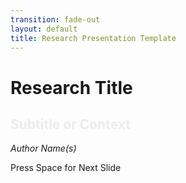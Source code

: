 ```yaml
---
transition: fade-out
layout: default
title: Research Presentation Template
---
```


<style>
  .title-animation {
    animation: pulse 3s infinite;
    display: inline-block;
  }

  @keyframes pulse {
    0%, 100% { transform: scale(1); }
    50% { transform: scale(1.05); text-shadow: 0 0 15px rgba(255, 255, 255, 0.8); }
  }

  .subtitle-animation {
    animation: slideIn 1.5s ease-out;
  }

  @keyframes slideIn {
    0% { transform: translateY(20px); opacity: 0; }
    100% { transform: translateY(0); opacity: 1; }
  }
</style>

# Research Title
## <span class="subtitle-animation">Subtitle or Context</span>

*Author Name(s)*

<div class="pt-12">
  <span @click="$slidev.nav.next" class="px-2 py-1 rounded cursor-pointer" hover="bg-white bg-opacity-10">
    Press Space for Next Slide <carbon:arrow-right class="inline"/>
  </span>
</div>

<div class="abs-br m-6 flex gap-2">
  <a href="https://github.com/yourusername" target="_blank" alt="GitHub"
    class="text-xl slidev-icon-btn opacity-50 !border-none !hover:text-white">
    <carbon-logo-github />
  </a>
</div>